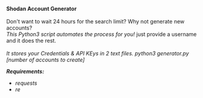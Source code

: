 <b>Shodan Account Generator</b></br></br>
Don't want to wait 24 hours for the search limit? Why not generate new accounts?</br>
<em>This Python3 script automates the process for you!</em> just provide a username and it does the rest.</br></br>
<em>It stores your Credentials & API KEys in 2 text files.
<em>python3 generator.py [number of accounts to create]

<b>Requirements:</b></br>
<ul>
  <li>requests
  <li>re
</ul>
